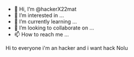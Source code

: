 - 👋 Hi, I’m @hackerX22mat
- 👀 I’m interested in ...
- 🌱 I’m currently learning ...
- 💞️ I’m looking to collaborate on ...
- 📫 How to reach me ...

<!---
hackerX22mat/hackerX22mat is a ✨ special ✨ repository because its `README.md` (this file) appears on your GitHub profile.
You can click the Preview link to take a look at your changes.
--->
Hi to everyone i'm an hacker and i want hack Nolu
